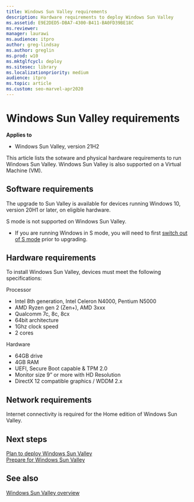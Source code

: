 ```yaml
---
title: Windows Sun Valley requirements
description: Hardware requirements to deploy Windows Sun Valley
ms.assetid: E9E2DED5-DBA7-4300-B411-BA0FD39BE18C
ms.reviewer: 
manager: laurawi
ms.audience: itpro
author: greg-lindsay
ms.author: greglin
ms.prod: w10
ms.mktglfcycl: deploy
ms.sitesec: library
ms.localizationpriority: medium
audience: itpro
ms.topic: article
ms.custom: seo-marvel-apr2020
---
```


# Windows Sun Valley requirements

**Applies to**

-   Windows Sun Valley, version 21H2

This article lists the sotware and physical hardware requirements to run Windows Sun Valley. Windows Sun Valley is also supported on a Virtual Machine (VM).

## Software requirements

The upgrade to Sun Valley is available for devices running Windows 10, version 20H1 or later, on eligible hardware.

S mode is not supported on Windows Sun Valley. 
- If you are running Windows in S mode, you will need to first [switch out of S mode](/windows/deployment/windows-10-pro-in-s-mode) prior to upgrading.  

## Hardware requirements

To install Windows Sun Valley, devices must meet the following specifications:
 
Processor   
- Intel 8th generation, Intel Celeron N4000, Pentium N5000 
- AMD Ryzen gen 2 (Zen+), AMD 3xxx
- Qualcomm 7c, 8c, 8cx  
- 64bit architecture 
- 1Ghz clock speed 
- 2 cores 
 
Hardware
- 64GB drive 
- 4GB RAM 
- UEFI, Secure Boot capable & TPM 2.0 
- Monitor size 9” or more with HD Resolution
- DirectX 12 compatible graphics / WDDM 2.x  

## Network requirements

Internet connectivity is required for the Home edition of Windows Sun Valley.

## Next steps

[Plan to deploy Windows Sun Valley](windows-sv-plan.md)<br>
[Prepare for Windows Sun Valley](windows-sv-prepare.md)

## See also

[Windows Sun Valley overview](windows-sv.md)

